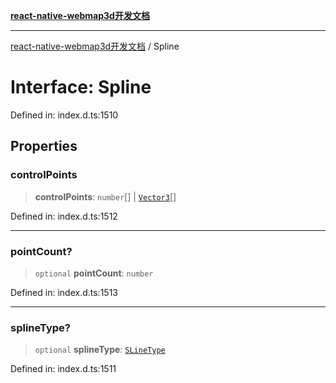 [**react-native-webmap3d开发文档**](../README.md)

***

[react-native-webmap3d开发文档](../globals.md) / Spline

# Interface: Spline

Defined in: index.d.ts:1510

## Properties

### controlPoints

> **controlPoints**: `number`[] \| [`Vector3`](Vector3.md)[]

Defined in: index.d.ts:1512

***

### pointCount?

> `optional` **pointCount**: `number`

Defined in: index.d.ts:1513

***

### splineType?

> `optional` **splineType**: [`SLineType`](../enumerations/SLineType.md)

Defined in: index.d.ts:1511
